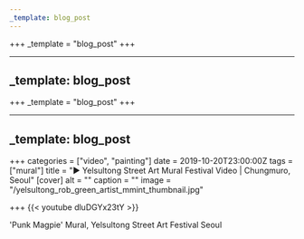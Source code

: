 ```yaml
---
_template: blog_post
---
```












+++
_template = "blog_post"
+++

---
_template: blog_post
---



+++
_template = "blog_post"
+++

---
_template: blog_post
---

+++
categories = ["video", "painting"]
date = 2019-10-20T23:00:00Z
tags = ["mural"]
title = "▶️ Yelsultong Street Art Mural Festival Video | Chungmuro, Seoul"
[cover]
alt = ""
caption = ""
image = "/yelsultong_rob_green_artist_mmint_thumbnail.jpg"

+++
{{< youtube dluDGYx23tY >}}

'Punk Magpie' Mural, Yelsultong Street Art Festival Seoul
